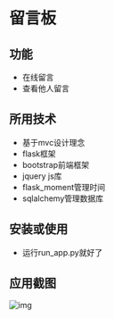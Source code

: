 # 留言板
## 功能
- 在线留言
- 查看他人留言
## 所用技术
- 基于mvc设计理念
- flask框架
- bootstrap前端框架
- jquery js库
- flask_moment管理时间
- sqlalchemy管理数据库
## 安装或使用
- 运行run_app.py就好了
## 应用截图
![img](https://s2.ax1x.com/2019/10/17/KEt9L6.png)